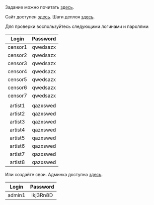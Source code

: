 Задание можно почитать [здесь](task.md).

Сайт доступен [здесь](https://music-fest-deaf-tracts.herokuapp.com/). Шаги деплоя [здесь](deploy.md).

Для проверки воспользуйтесь следующими логинами и паролями:

| Login | Password |
:------:|:--------:|
|censor1|qwedsazx  |
|censor2|qwedsazx  |
|censor3|qwedsazx  |
|censor4|qwedsazx  |
|censor5|qwedsazx  |
|censor6|qwedsazx  |
|censor7|qwedsazx  |
|       |          |
|artist1|qazxswed  |
|artist2|qazxswed  |
|artist3|qazxswed  |
|artist4|qazxswed  |
|artist5|qazxswed  |
|artist6|qazxswed  |
|artist7|qazxswed  |
|artist8|qazxswed  |

Или создайте свои. Админка доступна [здесь](https://music-fest-deaf-tracts.herokuapp.com/admin).

| Login | Password |
:------:|:--------:|
|admin1 |lkj3Rn8D  |
